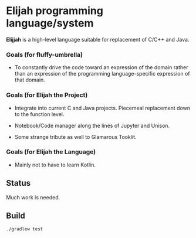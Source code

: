 # Elijah programming language/system 

**Elijjah** is a high-level language suitable for replacement of C/C++ and Java.

### Goals (for fluffy-umbrella)

* To constantly drive the code toward an expression of the domain rather than an expression of the programming
   language-specific expression of that domain.

### Goals (for Elijah the Project)

* Integrate into current C and Java projects. Piecemeal replacement down to the function level.

* Notebook/Code manager along the lines of Jupyter and Unison.

* Some strange tribute as well to Glamarous Tooklit.

### Goals (for Elijah the Language)

* Mainly not to have to learn Kotlin.

## Status

Much work is needed.

## Build

```
./gradlew test
```
